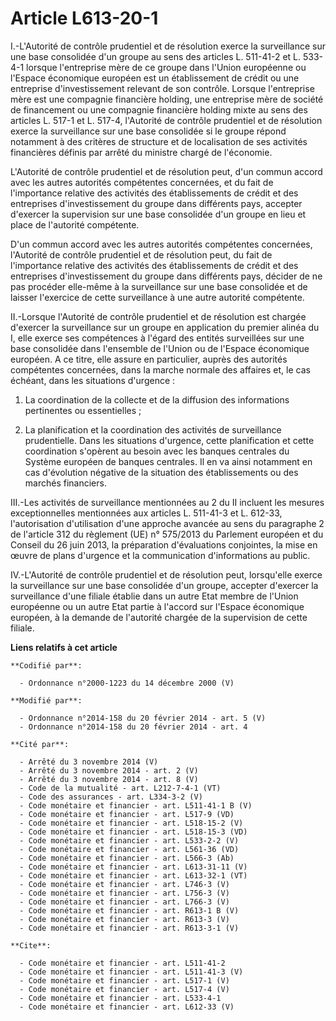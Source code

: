 # Article L613-20-1

I.-L'Autorité de contrôle prudentiel et de résolution exerce la surveillance sur une base consolidée d'un groupe au sens des
articles L. 511-41-2 et L. 533-4-1 lorsque l'entreprise mère de ce groupe dans l'Union européenne ou l'Espace économique
européen est un établissement de crédit ou une entreprise d'investissement relevant de son contrôle. Lorsque l'entreprise
mère est une compagnie financière holding, une entreprise mère de société de financement ou une compagnie financière holding
mixte au sens des articles L. 517-1 et L. 517-4, l'Autorité de contrôle prudentiel et de résolution exerce la surveillance
sur une base consolidée si le groupe répond notamment à des critères de structure et de localisation de ses activités
financières définis par arrêté du ministre chargé de l'économie. 

L'Autorité de contrôle prudentiel et de résolution peut, d'un commun accord avec les autres autorités compétentes concernées,
et du fait de l'importance relative des activités des établissements de crédit et des entreprises d'investissement du groupe
dans différents pays, accepter d'exercer la supervision sur une base consolidée d'un groupe en lieu et place de l'autorité
compétente. 

D'un commun accord avec les autres autorités compétentes concernées, l'Autorité de contrôle prudentiel et de résolution peut,
du fait de l'importance relative des activités des établissements de crédit et des entreprises d'investissement du groupe
dans différents pays, décider de ne pas procéder elle-même à la surveillance sur une base consolidée et de laisser l'exercice
de cette surveillance à une autre autorité compétente. 

II.-Lorsque l'Autorité de contrôle prudentiel et de résolution est chargée d'exercer la surveillance sur un groupe en
application du premier alinéa du I, elle exerce ses compétences à l'égard des entités surveillées sur une base consolidée
dans l'ensemble de l'Union ou de l'Espace économique européen. A ce titre, elle assure en particulier, auprès des autorités
compétentes concernées, dans la marche normale des affaires et, le cas échéant, dans les situations d'urgence : 

1. La coordination de la collecte et de la diffusion des informations pertinentes ou essentielles ; 

2. La planification et la coordination des activités de surveillance prudentielle. Dans les situations d'urgence, cette
planification et cette coordination s'opèrent au besoin avec les banques centrales du Système européen de banques centrales.
Il en va ainsi notamment en cas d'évolution négative de la situation des établissements ou des marchés financiers. 

III.-Les activités de surveillance mentionnées au 2 du II incluent les mesures exceptionnelles mentionnées aux articles L.
511-41-3 et L. 612-33, l'autorisation d'utilisation d'une approche avancée au sens du paragraphe 2 de l'article 312 du
règlement (UE) n° 575/2013 du Parlement européen et du Conseil du 26 juin 2013, la préparation d'évaluations conjointes, la
mise en œuvre de plans d'urgence et la communication d'informations au public. 

IV.-L'Autorité de contrôle prudentiel et de résolution peut, lorsqu'elle exerce la surveillance sur une base consolidée d'un
groupe, accepter d'exercer la surveillance d'une filiale établie dans un autre Etat membre de l'Union européenne ou un autre
Etat partie à l'accord sur l'Espace économique européen, à la demande de l'autorité chargée de la supervision de cette
filiale.

**Liens relatifs à cet article**

	**Codifié par**:

	  - Ordonnance n°2000-1223 du 14 décembre 2000 (V)

	**Modifié par**:

	  - Ordonnance n°2014-158 du 20 février 2014 - art. 5 (V)
	  - Ordonnance n°2014-158 du 20 février 2014 - art. 4

	**Cité par**:

	  - Arrêté du 3 novembre 2014 (V)
	  - Arrêté du 3 novembre 2014 - art. 2 (V)
	  - Arrêté du 3 novembre 2014 - art. 8 (V)
	  - Code de la mutualité - art. L212-7-4-1 (VT)
	  - Code des assurances - art. L334-3-2 (V)
	  - Code monétaire et financier - art. L511-41-1 B (V)
	  - Code monétaire et financier - art. L517-9 (VD)
	  - Code monétaire et financier - art. L518-15-2 (V)
	  - Code monétaire et financier - art. L518-15-3 (VD)
	  - Code monétaire et financier - art. L533-2-2 (V)
	  - Code monétaire et financier - art. L561-36 (VD)
	  - Code monétaire et financier - art. L566-3 (Ab)
	  - Code monétaire et financier - art. L613-31-11 (V)
	  - Code monétaire et financier - art. L613-32-1 (VT)
	  - Code monétaire et financier - art. L746-3 (V)
	  - Code monétaire et financier - art. L756-3 (V)
	  - Code monétaire et financier - art. L766-3 (V)
	  - Code monétaire et financier - art. R613-1 B (V)
	  - Code monétaire et financier - art. R613-3 (V)
	  - Code monétaire et financier - art. R613-3-1 (V)

	**Cite**:

	  - Code monétaire et financier - art. L511-41-2
	  - Code monétaire et financier - art. L511-41-3 (V)
	  - Code monétaire et financier - art. L517-1 (V)
	  - Code monétaire et financier - art. L517-4 (V)
	  - Code monétaire et financier - art. L533-4-1
	  - Code monétaire et financier - art. L612-33 (V)
